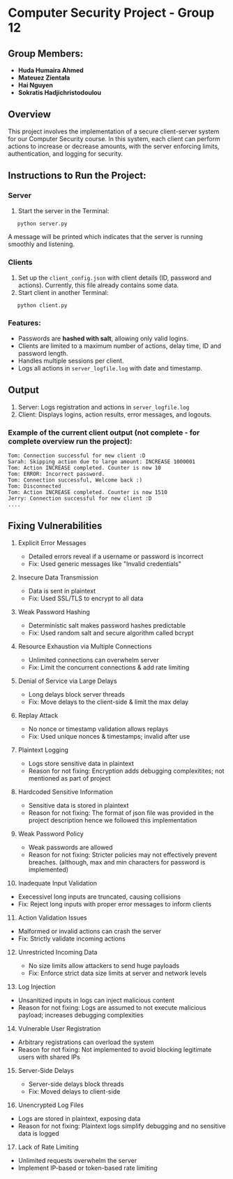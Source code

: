 # Computer Security Project - Group 12

## Group Members:
- **Huda Humaira Ahmed**
- **Mateuez Zientała**
- **Hai Nguyen**
- **Sokratis Hadjichristodoulou**

## Overview
This project involves the implementation of a secure client-server system for our Computer Security course. In this system, each client can perform actions to increase or decrease amounts, with the server enforcing limits, authentication, and logging for security. 

## Instructions to Run the Project:
### Server
1. Start the server in the Terminal:
```bash
   python server.py
```
A message will be printed which indicates that the server is running smoothly and listening.

### Clients
1. Set up the `client_config.json` with client details (ID, password and actions). Currently, this file already contains some data.
2. Start client in another Terminal:
```bash
   python client.py
```

### Features:
- Passwords are **hashed with salt**, allowing only valid logins.
- Clients are limited to a maximum number of actions, delay time, ID and password length.
- Handles multiple sessions per client.
- Logs all actions in `server_logfile.log` with date and timestamp.

## Output
1. Server: Logs registration and actions in `server_logfile.log`
2. Client: Displays logins, action results, error messages, and logouts.

### Example of the current client output (not complete - for complete overview run the project):
```plaintext
Tom: Connection successful for new client :D 
Sarah: Skipping action due to large amount: INCREASE 1000001
Tom: Action INCREASE completed. Counter is now 10
Tom: ERROR: Incorrect password. 
Tom: Connection successful, Welcome back :) 
Tom: Disconnected
Tom: Action INCREASE completed. Counter is now 1510
Jerry: Connection successful for new client :D
....
```

## Fixing Vulnerabilities
1. Explicit Error Messages
   - Detailed errors reveal if a username or password is incorrect
   - Fix: Used generic messages like "Invalid credentials"

2. Insecure Data Transmission
   - Data is sent in plaintext
   - Fix: Used SSL/TLS to encrypt to all data

3. Weak Password Hashing
   - Deterministic salt makes password hashes predictable
   - Fix: Used random salt and secure algorithm called bcrypt
     
4. Resource Exhaustion via Multiple Connections
   - Unlimited connections can overwhelm server
   - Fix: Limit the concurrent connections & add rate limiting
     
5. Denial of Service via Large Delays
   - Long delays block server threads
   - Fix: Move delays to the client-side & limit the max delay

6. Replay Attack
   - No nonce or timestamp validation allows replays
   - Fix: Used unique nonces & timestamps; invalid after use

7. Plaintext Logging
   - Logs store sensitive data in plaintext
   - Reason for not fixing: Encryption adds debugging complexitites; not mentioned as part of project
   
8. Hardcoded Sensitive Information
   - Sensitive data is stored in plaintext
   - Reason for not fixing: The format of json file was provided in the project description hence we followed this implementation
   
9. Weak Password Policy
   - Weak passwords are allowed
   - Reason for not fixing: Stricter policies may not effectively prevent breaches. (although, max and min characters for password is implemented)
   
10. Inadequate Input Validation
   - Execessivel long inputs are truncated, causing collisions
   - Fix: Reject long inputs with proper error messages to inform clients

11. Action Validation Issues
   - Malformed or invalid actions can crash the server
   - Fix: Strictly validate incoming actions

12.  Unrestricted Incoming Data
     - No size limits allow attackers to send huge payloads
     - Fix: Enforce strict data size limits at server and network levels
      
13. Log Injection
   - Unsanitized inputs in logs can inject malicious content
   - Reason for not fixing: Logs are assumed to not execute malicious payload; increases debugging complexities

14. Vulnerable User Registration
   - Arbitrary registrations can overload the system
   - Reason for not fixing: Not implemented to avoid blocking legitimate users with shared IPs

15. Server-Side Delays
    - Server-side delays block threads
    - Fix: Moved delays to client-side

16. Unencrypted Log Files
   - Logs are stored in plaintext, exposing data
   - Reason for not fixing: Plaintext logs simplify debugging and no sensitive data is logged
     
17. Lack of Rate Limiting
   - Unlimited requests overwhelm the server
   - Implement IP-based or token-based rate limiting
